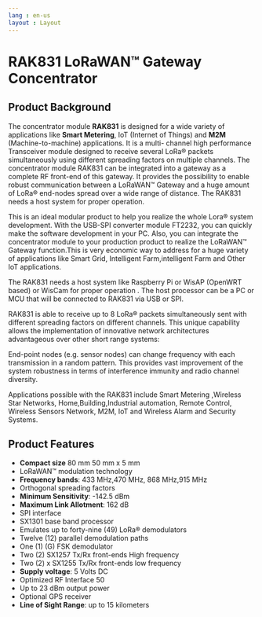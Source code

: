 ```yaml
---
lang : en-us
layout : Layout
---
```

# RAK831 LoRaWAN™ Gateway Concentrator


<CustomProduct
    v-bind:product="{
        name: 'RAK831 LoRaWAN™ Gateway Gateway Concentrator',
        image : {
            link : './public/rak7246g.png',
            meta : 'RAK831 LoRaWAN™ Gateway Concentrator image',
            caption : 'RAK831 LoRaWAN™ Gateway'
            }
        }">
</CustomProduct>


<ContentBody>

## Product Background

The concentrator module **RAK831** is designed for a wide variety of applications like **Smart Metering**, IoT (Internet of Things) and **M2M** (Machine-to-machine) applications. It is a multi- channel high performance Transceiver module designed to receive several LoRa® packets simultaneously using different spreading factors on multiple channels. The concentrator module RAK831 can be integrated into a gateway as a complete RF front-end of this gateway. It provides the possibility to enable robust communication between a LoRaWAN™ Gateway and a huge amount of LoRa® end-nodes spread over a wide range of distance. The RAK831 needs a host system for proper operation.

This is an ideal modular product to help you realize the whole Lora® system development. With the USB-SPI converter module FT2232, you can quickly make the software development in your PC. Also, you can integrate the concentrator module to your production product to realize the LoRaWAN™ Gateway function.This is very economic way to address for a huge variety of applications like Smart Grid, Intelligent Farm,intelligent Farm and Other IoT applications.

The RAK831 needs a host system like Raspberry Pi or WisAP (OpenWRT based) or WisCam for proper operation . The host processor can be a PC or MCU that will be connected to RAK831 via USB or SPI.

RAK831 is able to receive up to 8 LoRa® packets simultaneously sent with different spreading factors on different channels. This unique capability allows the implementation of innovative network architectures advantageous over other short range systems:

End-point nodes (e.g. sensor nodes) can change frequency with each transmission in a random pattern. This provides vast improvement of the system robustness in terms of interference immunity and radio channel diversity.

Applications possible with the RAK831 include Smart Metering ,Wireless Star Networks, Home,Building,Industrial automation, Remote Control, Wireless Sensors Network, M2M, IoT and Wireless Alarm and Security Systems.

</ContentBody>

<ContentBody>

## Product Features
* **Compact size** 80 mm 50 mm x 5 mm
* LoRaWAN™ modulation technology
* **Frequency bands**: 433 MHz,470 MHz, 868 MHz,915 MHz
* Orthogonal spreading factors
* **Minimum Sensitivity**: -142.5 dBm
* **Maximum Link Allotment**: 162 dB
* SPI interface
* SX1301 base band processor
* Emulates up to forty-nine (49) LoRa® demodulators
* Twelve (12) parallel demodulation paths
* One (1) (G) FSK demodulator
* Two (2) SX1257 Tx/Rx front-ends High frequency
* Two (2) x SX1255 Tx/Rx front-ends low frequency
* **Supply voltage**: 5 Volts DC
* Optimized RF Interface 50
* Up to 23 dBm output power
* Optional GPS receiver
* **Line of Sight Range**: up to 15 kilometers

<ContentBody>
